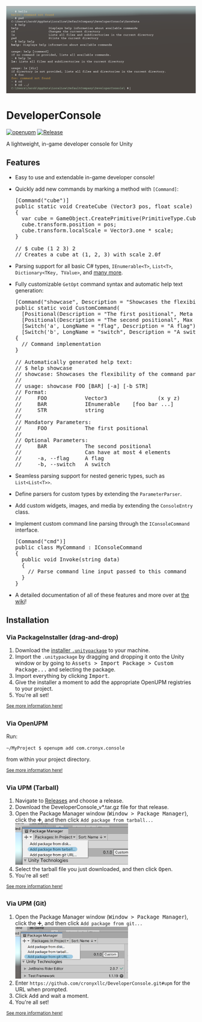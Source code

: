 <p align="center"><img src="https://raw.githubusercontent.com/cronyxllc/DeveloperConsole/main/docs/images/Screenshot.PNG"></p>

# DeveloperConsole

[![openupm](https://img.shields.io/npm/v/com.cronyx.console?label=openupm&registry_uri=https://package.openupm.com)](https://openupm.com/packages/com.cronyx.console/) [![Release](https://github.com/cronyxllc/DeveloperConsole/actions/workflows/release.yml/badge.svg)](https://github.com/cronyxllc/DeveloperConsole/actions/workflows/release.yml) 

A lightweight, in-game developer console for Unity

## Features

<ul>
  <li>Easy to use and extendable in-game developer console!</li>
  <li>
    <p>Quickly add new commands by marking a method with <code>[Command]</code>:</p>
    <pre lang="csharp">
[Command("cube")]
public static void CreateCube (Vector3 pos, float scale)
{
  var cube = GameObject.CreatePrimitive(PrimitiveType.Cube);
  cube.transform.position = pos;
  cube.transform.localScale = Vector3.one * scale;
}
&nbsp;
// $ cube (1 2 3) 2
// Creates a cube at (1, 2, 3) with scale 2.0f
</pre>
  </li>
  <li>
    <p>Parsing support for all basic C# types, <code>IEnumerable&lt;T&gt;</code>, <code>List&lt;T&gt;</code>, <code>Dictionary&lt;TKey, TValue&gt;</code>, and <a href="https://github.com/cronyxllc/DeveloperConsole/wiki/Supported-parameter-types">many more</a>.</p>
  </li>
  
  <li>
  <p>Fully customizable <code>GetOpt</code> command syntax and automatic help text generation:</p>
  
  <pre lang=csharp>
[Command("showcase", Description = "Showcases the flexibility of the command parser.")]
public static void CustomCommand(
  [Positional(Description = "The first positional", Meta = "FOO")] Vector3 posOne,
  [Positional(Description = "The second positional", Max = 4, Meta = "BAR", Optional = true)] IEnumerable&lt;string&gt; posTwo,
  [Switch('a', LongName = "flag", Description = "A flag")] bool flag,
  [Switch('b', LongName = "switch", Description = "A switch", Meta = "STR")] string @switch)
{
  // Command implementation
}

// Automatically generated help text:
// $ help showcase
// showcase: Showcases the flexibility of the command parser
// 
// usage: showcase FOO [BAR] [-a] [-b STR]
// Format:
//     FOO            Vector3                (x y z)
//     BAR            IEnumerable<string>    [foo bar ...]
//     STR            string                 
// 
// Mandatory Parameters:
//     FOO            The first positional
// 
// Optional Parameters:
//     BAR            The second positional
//                    Can have at most 4 elements
//     -a, --flag     A flag
//     -b, --switch   A switch
</pre>
  </li>
  
  <li>
    <p>Seamless parsing support for nested generic types, such as <code>List&lt;List&lt;T&gt;&gt;</code>.</p>
  </li>
  <li>
    <p>Define parsers for custom types by extending the <code>ParameterParser</code>.</p>
  </li>
  <li>
    <p>Add custom widgets, images, and media by extending the <code>ConsoleEntry</code> class.</p>
  </li>
  <li>
  <p>Implement custom command line parsing through the <code>IConsoleCommand</code> interface.</p>
  <pre lang="csharp">
[Command("cmd")]
public class MyCommand : IConsoleCommand
{
  public void Invoke(string data)
  {
    // Parse command line input passed to this command
  }
}
</pre>
  </li>
  <li>
  <p>A detailed documentation of all of these features and more over at <a href="https://github.com/cronyxllc/DeveloperConsole/wiki">the wiki</a>!</p>
  </li>
</ul>

## Installation

### Via PackageInstaller (drag-and-drop)

1. Download the [installer `.unitypackage`](https://package-installer.glitch.me/v1/installer/OpenUPM/com.cronyx.console?registry=https%3A%2F%2Fpackage.openupm.com) to your machine.
2. Import the `.unitypackage` by dragging and dropping it onto the Unity window or by going to <kbd>Assets > Import Package > Custom Package...</kbd> and selecting the package.
3. Import everything by clicking <kbd>Import</kbd>.
4. Give the installer a moment to add the appropriate OpenUPM registries to your project.
5. You're all set!

<sup><a href="https://github.com/cronyxllc/DeveloperConsole/wiki/Installing-via-OpenUPM">See more information here!</a></sup>

### Via OpenUPM

Run:

```
~/MyProject $ openupm add com.cronyx.console
```

from within your project directory.

<sup><a href="https://github.com/cronyxllc/DeveloperConsole/wiki/Installing-via-PackageInstaller">See more information here!</a></sup>

### Via UPM (Tarball)

<ol>
  <li>Navigate to <a href="https://github.com/cronyxllc/DeveloperConsole/releases">Releases</a> and choose a release.</li>
  <li>Download the DeveloperConsole_v*.tar.gz file for that release.</li>
  <li>Open the Package Manager window (<kbd>Window > Package Manager</kbd>), click the ➕, and then click <code>Add package from tarball...</code></li>
<img src="https://raw.githubusercontent.com/cronyxllc/DeveloperConsole/main/docs/images/Install_UPMTarball.PNG" width=300px/>
  <li>Select the tarball file you just downloaded, and then click <kbd>Open</kbd>.</li>
  <li>You're all set!</li>
</ol>

<sup><a href="https://github.com/cronyxllc/DeveloperConsole/wiki/Installing-via-UPM-(Tarball)">See more information here!</a></sup>

### Via UPM (Git)

<ol>
  <li>Open the Package Manager window (<kbd>Window > Package Manager</kbd>), click the ➕, and then click <code>Add package from git...</code></li>
<img src="https://raw.githubusercontent.com/cronyxllc/DeveloperConsole/main/docs/images/Install_UPMGit_URL.PNG" width=300px/>
  <li>Enter <code>https://github.com/cronyxllc/DeveloperConsole.git#upm</code> for the URL when prompted.</li>
  <li>Click <kbd>Add</kbd> and wait a moment.</li>
  <li>You're all set!</li>
</ol>

<sup><a href="https://github.com/cronyxllc/DeveloperConsole/wiki/Installing-via-UPM-(Git)">See more information here!</a></sup>
